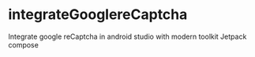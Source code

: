 # integrateGooglereCaptcha
Integrate google reCaptcha in android studio with modern toolkit Jetpack compose

